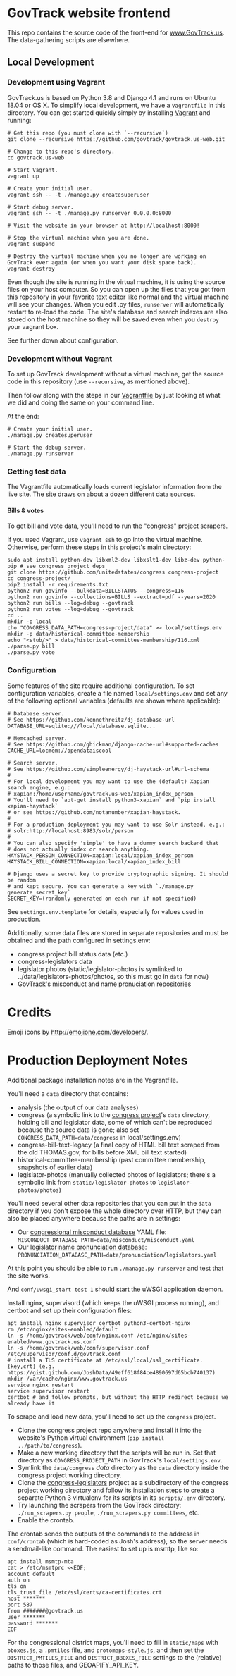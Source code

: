 GovTrack website frontend
=========================

This repo contains the source code of the front-end for www.GovTrack.us.
The data-gathering scripts are elsewhere.

Local Development
-----------------

### Development using Vagrant

GovTrack.us is based on Python 3.8 and Django 4.1 and runs on Ubuntu 18.04 or OS X. To simplify local development, we have a `Vagrantfile` in this directory. You can get started quickly simply by installing [Vagrant](https://www.vagrantup.com/) and running:

    # Get this repo (you must clone with `--recursive`)
    git clone --recursive https://github.com/govtrack/govtrack.us-web.git

    # Change to this repo's directory.
    cd govtrack.us-web

    # Start Vagrant.
    vagrant up

    # Create your initial user.
    vagrant ssh -- -t ./manage.py createsuperuser

    # Start debug server.
    vagrant ssh -- -t ./manage.py runserver 0.0.0.0:8000

    # Visit the website in your browser at http://localhost:8000!

    # Stop the virtual machine when you are done.
    vagrant suspend

    # Destroy the virtual machine when you no longer are working on GovTrack ever again (or when you want your disk space back).
    vagrant destroy

Even though the site is running in the virtual machine, it is using the source files on your host computer. So you can open up the files that you got from this repository in your favorite text editor like normal and the virtual machine will see your changes. When you edit .py files, `runserver` will automatically restart to re-load the code. The site's database and search indexes are also stored on the host machine so they will be saved even when you `destroy` your vagrant box.

See further down about configuration.

### Development without Vagrant

To set up GovTrack development without a virtual machine, get the source code in this repository (use `--recursive`, as mentioned above).

Then follow along with the steps in our [Vagrantfile](Vagrantfile) by just looking at what we did and doing the same on your command line.

At the end:

    # Create your initial user.
    ./manage.py createsuperuser

    # Start the debug server.
    ./manage.py runserver

### Getting test data

The Vagrantfile automatically loads current legislator information from the live site. The site draws on about a dozen different data sources.

#### Bills & votes

To get bill and vote data, you'll need to run the "congress" project scrapers.

If you used Vagrant, use `vagrant ssh` to go into the virtual machine. Otherwise, perform these steps in this project's main directory:

    sudo apt install python-dev libxml2-dev libxslt1-dev libz-dev python-pip # see congress project deps
    git clone https://github.com/unitedstates/congress congress-project
    cd congress-project/
    pip2 install -r requirements.txt 
    python2 run govinfo --bulkdata=BILLSTATUS --congress=116
    python2 run govinfo --collections=BILLS --extract=pdf --years=2020 
    python2 run bills --log=debug --govtrack
    python2 run votes --log=debug --govtrack
    cd ..
    mkdir -p local
    cho "CONGRESS_DATA_PATH=congress-project/data" >> local/settings.env
    mkdir -p data/historical-committee-membership
    echo "<stub/>" > data/historical-committee-membership/116.xml
    ./parse.py bill
    ./parse.py vote

### Configuration

Some features of the site require additional configuration. To set configuration variables, create a file named `local/settings.env` and set any of the following optional variables (defaults are shown where applicable):

    # Database server.
    # See https://github.com/kennethreitz/dj-database-url
    DATABASE_URL=sqlite:///local/database.sqlite...

    # Memcached server.
    # See https://github.com/ghickman/django-cache-url#supported-caches
    CACHE_URL=locmem://opendataiscool

    # Search server.
    # See https://github.com/simpleenergy/dj-haystack-url#url-schema
    #
    # For local development you may want to use the (default) Xapian search engine, e.g.:
    # xapian:/home/username/govtrack.us-web/xapian_index_person
    # You'll need to `apt-get install python3-xapian` and `pip install xapian-haystack`
    # or see https://github.com/notanumber/xapian-haystack.
    #
    # For a production deployment you may want to use Solr instead, e.g.:
    # solr:http://localhost:8983/solr/person
    #
    # You can also specify 'simple' to have a dummy search backend that
    # does not actually index or search anything.
    HAYSTACK_PERSON_CONNECTION=xapian:local/xapian_index_person
    HAYSTACK_BILL_CONNECTION=xapian:local/xapian_index_bill

    # Django uses a secret key to provide cryptographic signing. It should be random
    # and kept secure. You can generate a key with `./manage.py generate_secret_key`
    SECRET_KEY=(randomly generated on each run if not specified)

See `settings.env.template` for details, especially for values used in production.

Additionally, some data files are stored in separate repositories and must be obtained and the path configured in settings.env:

* congress project bill status data (etc.)
* congress-legislators data
* legislator photos (static/legislator-photos is symlinked to ../data/legislators-photos/photos, so this must go in `data` for now)
* GovTrack's misconduct and name pronuciation repositories

# Credits

Emoji icons by http://emojione.com/developers/.

# Production Deployment Notes

Additional package installation notes are in the Vagrantfile.

You'll need a `data` directory that contains:

* analysis (the output of our data analyses)
* congress (a symbolic link to the [congress project](https://github.com/unitedstates/congress)'s `data` directory, holding bill and legislator data, some of which can't be reproduced because the source data is gone; also set `CONGRESS_DATA_PATH=data/congress` in local/settings.env)
* congress-bill-text-legacy (a final copy of HTML bill text scraped from the old THOMAS.gov, for bills before XML bill text started)
* historical-committee-membership (past committee membership, snapshots of earlier data)
* legislator-photos (manually collected photos of legislators; there's a symbolic link from `static/legislator-photos` to `legislator-photos/photos`)

You'll need several other data repositories that you can put in the `data` directory if you don't expose the whole directory over HTTP, but they can also be placed anywhere because the paths are in settings:

* Our [congressional misconduct database](https://github.com/govtrack/misconduct) YAML file: `MISCONDUCT_DATABASE_PATH=data/misconduct/misconduct.yaml`
* Our [legislator name pronunciation database](https://github.com/govtrack/pronunciation/): `PRONUNCIATION_DATABASE_PATH=data/pronunciation/legislators.yaml`

At this point you should be able to run `./manage.py runserver` and test that the site works.

And `conf/uwsgi_start test 1` should start the uWSGI application daemon.

Install nginx, supervisord (which keeps the uWSGI process running), and certbot and set up their configuration files:

    apt install nginx supervisor certbot python3-certbot-nginx
    rm /etc/nginx/sites-enabled/default
    ln -s /home/govtrack/web/conf/nginx.conf /etc/nginx/sites-enabled/www.govtrack.us.conf
    ln -s /home/govtrack/web/conf/supervisor.conf /etc/supervisor/conf.d/govtrack.conf
    # install a TLS certificate at /etc/ssl/local/ssl_certificate.{key,crt} (e.g. https://gist.github.com/JoshData/49eff618f84ce4890697d65bcb740137)
    mkdir /var/cache/nginx/www.govtrack.us
    service nginx restart
    service supervisor restart
    certbot # and follow prompts, but without the HTTP redirect because we already have it

To scrape and load new data, you'll need to set up the `congress` project.

* Clone the congress project repo anywhere and install it into the website's Python virtual environment (`pip install ../path/to/congress`).
* Make a new working directory that the scripts will be run in. Set that directory as `CONGRESS_PROJECT_PATH` in GovTrack's `local/settings.env`.
* Symlink the `data/congress` _data_ directory as the `data` directory inside the congress project working directory.
* Clone the [congress-legislators](https://github.com/unitedstates/congress-legislators/) project as a subdirectory of the congress project working directory and follow its installation steps to create a separate Python 3 virtualenv for its scripts in its `scripts/.env` directory.
* Try launching the scrapers from the GovTrack directory: `./run_scrapers.py people`, `./run_scrapers.py committees`, etc.
* Enable the crontab.

The crontab sends the outputs of the commands to the address in `conf/crontab` (which is hard-coded as Josh's address), so the server needs a sendmail-like command. The easiest to set up is msmtp, like so:

	apt install msmtp-mta
	cat > /etc/msmtprc <<EOF;
	account default
	auth on
	tls on
	tls_trust_file /etc/ssl/certs/ca-certificates.crt
	host *******
	port 587
	from #######@govtrack.us
	user *******
	password *******
	EOF

For the congressional district maps, you'll need to fill in `static/maps` with `bboxes.js`, a `.pmtiles` file, and `protomaps-style.js`,
and then set the `DISTRICT_PMTILES_FILE` and `DISTRICT_BBOXES_FILE` settings to the (relative) paths to those files, and GEOAPIFY_API_KEY.

